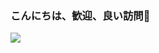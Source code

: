 ### こんにちは、歓迎、良い訪問👋
<img src="https://capsule-render.vercel.app/api?type=waving&color=0:F252E2,100:7C3AED&fontColor=dedede&height=160&section=footer&text=Misaotra%20Nitsidika%20ooh%20&fontSize=20" />
